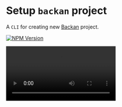 # Setup `backan` project 

A `CLI` for creating new [Backan](https://backan.pigeonposse.com) project. 

[![NPM Version](https://img.shields.io/npm/v/create-backan?style=for-the-badge&color=yellow)](https://www.npmjs.com/package/create-backan)

<!-- ![backan-image](/backan-create.png) -->

<video src="/backan-create.webm" controls autoplay />

## CLI

```bash 
# using NPM
npm create backan@latest
# using PNPM
pnpm create backan@latest
# using YARN
yarn create backan@latest
```

## API

You can also use `create-backan` programmatically

```js
import { create } from 'create-backan';

await create( {
	input    : '.',
	name     : 'my-app-name',
	template : 'demo', 
	install  : false, 
	open     : 'code',
});
```

## Parameters

```ts
export type CreateParams = {
    /**
     * Directory to build.
     *
     * @default .
     */
	input?: string
    /**
     * The name of the project & dirmane.
     */
	name?: string
    /**
     * The template to use for the project.
     *
     * @default demo
     */
	template?: typeof TEMPLATES[keyof typeof TEMPLATES]
    /**
     * Whether to automatically install dependencies after creating the project.
     *
     * @default false
     */
	install?: typeof INSTALL_OPTS[keyof typeof INSTALL_OPTS]
    /**
     * Specifies whether to open the project in an IDE or text editor after creation.
     * Can be `false` for no IDE, or specify an IDE/editor to open.
     * Supported options include:
     * - `'code'`: Visual Studio Code
     * - `'subl'`: Sublime Text
     * - `'webstorm'`: WebStorm.
     *
     * @default false
     */
	open?: typeof OPEN_OPTS[keyof typeof OPEN_OPTS]
}
```

## Examples

```bash
npm create backan@latest --name=my-app-name --template='skeleton' --open='code' --install='npm'
```

```bash
pnpm create backan@latest --name=my-app-name --template='skeleton' --open='code' --install='pnpm'
```

## library

Now it's time to start with `backan`. [Read more](../core/app.md)
